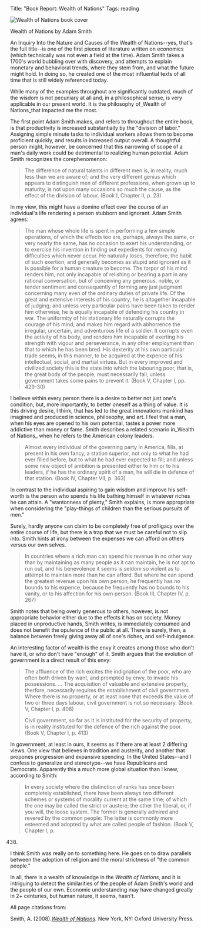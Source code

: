 Title: "Book Report: Wealth of Nations"
Tags: reading

![Wealth of Nations book cover](/media/uploads/uploads/wealthofnations_big.jpg)

Wealth of Nations by Adam Smith

An Inquiry Into the Nature and Causes of the Wealth of Nations--yes, that's
the full title--is one of the first pieces of literature written on economics
(which technically was not even a field at the time). Adam
Smith takes a 1700's world bubbling over with discovery, and attempts to
explain monetary and behavioral trends, where they stem from, and what the
future might hold. In doing so, he created one of the most
influential texts of all time that is still widely referenced today.


While many of the examples throughout are significantly outdated, much of the
wisdom is not pecuniary at all and, in a philosophical sense, is very
applicable in our present world. It is the philosophy
of_Wealth of Nations_that impacted me
the most.

The first point Adam Smith makes, and refers to throughout the entire book, is
that productivity is increased substantially by the "division of labor."
Assigning simple minute tasks to individual workers allows
them to become proficient quickly, and results in increased output overall.
A thoughtful person might, however, be concerned that this
narrowing of scope of a man's daily work could be detrimental to realizing
human potential. Adam Smith recognizes the
corephenomenon:

> The difference of natural talents in different men is, in reality, much less
than we are aware of; and the very different genius which appears to
distinguish men of different professions, when grown up to maturity, is not
upon many occasions so much the cause, as the effect of the division of
labour. (Book I, Chapter II, p. 23)

In my view, this might have a domino effect over the course of an individual's
life rendering a person stubborn and ignorant. Adam Smith
agrees:

> The man whose whole life is spent in performing a few simple operations, of
which the effects too are, perhaps, always the same, or very nearly the same,
has no occasion to exert his understanding, or to exercise his invention in
finding out expedients for removing difficulties which never occur.
He naturally loses, therefore, the habit of such exertion,
and generally becomes as stupid and ignorant as it is possible for a human
creature to become. The torpor of his mind renders him, not
only incapable of relishing or bearing a part in any rational conversation,
but of conceiving any generous, noble, or tender sentiment and consequently of
forming any just judgment concerning many even of the ordinary duties of
private life. Of the great and extensive interests of his
country, he is altogether incapable of judging; and unless very particular
pains have been taken to render him otherwise, he is equally incapable of
defending his country in war. The uniformity of his
stationary life naturally corrupts the courage of his mind, and makes him
regard with abhorrence the irregular, uncertain, and adventurous life of a
soldier. It corrupts even the activity of his body, and
renders him incapable of exerting his strength with vigour and perseverance,
in any other employment than that to which he has been bred.
His dexterity at his own particular trade seems, in this
manner, to be acquired at the expence of his intellectual, social, and martial
virtues. But in every improved and civilized society this
is the state into which the labouring poor, that is, the great body of the
people, must necessarily fall, unless government takes some pains to prevent
it. (Book V, Chapter I, pp. 429-30)

I believe within every person there is a desire to better not just one's
condition, but, more importantly, to better oneself as a thing of value.
It is this driving desire, I think, that has led to the
great innovations mankind has imagined and produced in science, philosophy,
and art. I feel that a man, when his eyes are opened to his
own potential, tastes a power more addictive than money or fame.
Smith describes a related scenario
in_Wealth of Nations_ when he refers to the American colony
leaders.

> Almost every individual of the governing party in America, fills, at present
in his own fancy, a station superior, not only to what he had ever filled
before, but to what he had ever expected to fill; and unless some new object
of ambition is presented either to him or to his leaders, if he has the
ordinary spirit of a man, he will die in defence of that station.
(Book IV, Chapter VII, p. 363)

In contrast to the individual aspiring to gain wisdom and improve his self-
worth is the person who spends his life bathing himself in whatever riches he
can attain. A "wantonness of plenty," Smith explains, is
more appropriate when considering the "play-things of children than the
serious pursuits of men."

Surely, hardly anyone can claim to be completely free of profligacy over the
entire course of life, but there is a trap that we must be careful not to slip
into. Smith hints at irony between the expenses we can
afford on others versus our own selves.

> In countries where a rich man can spend his revenue in no other way than by
maintaining as many people as it can maintain, he is not apt to run out, and
his benevolence it seems is seldom so violent as to attempt to maintain more
than he can afford. But where he can spend the greatest
revenue upon his own person, he frequently has no bounds to his expence,
because he frequently has no bounds to his vanity, or to his affection for his
own person. (Book III, Chapter IV, p. 267)

Smith notes that being overly generous to others, however, is not appropriate
behavior either due to the effects it has on society. Money
placed in unproductive hands, Smith writes, is immediately consumed and does
not benefit the opulence of the public at all. There is
surely, then, a balance between freely giving away all of one's riches, and
self-indulgence.

An interesting factor of wealth is the envy it creates among those who don't
have it, or who don't have "enough" of it. Smith argues
that the evolution of government is a direct result of this envy:

> The affluence of the rich excites the indignation of the poor, who are often
both driven by want, and prompted by envy, to invade his possessions. ... The
acquisition of valuable and extensive property, therfore, necessarily requires
the establishment of civil government. Where there is no
property, or at least none that exceeds the value of two or three days labour,
civil government is not so necessary. (Book V, Chapter I,
p. 408)
>
> Civil government, so far as it is instituted for the security of property,
is in reality instituted for the defence of the rich against the poor.
(Book V, Chapter I, p. 413)

In government, at least in ours, it seems as if there are at least 2 differing
views. One view that believes in tradition and austerity,
and another that propones progression and expansive spending.
In the United States--and I confess to generalize and
stereotype--we have Republicans and Democrats. Apparently
this a much more global situation than I knew, according to Smith:

> In every society where the distinction of ranks has once been completely
established, there have been always two different schemes or systems of
morality current at the same time; of which the one may be called the strict
or austere; the other the liberal, or, if you will, the loose system.
The former is generally admired and revered by the common
people: The latter is commonly more esteemed and adopted by
what are called people of fashion. (Book V, Chapter I, p.
438)

I think Smith was really on to something here. He goes on
to draw parallels between the adoption of religion and the moral strictness of
"the common people."

In all, there is a wealth of knowledge in the _Wealth of Nations_, and it is
intriguing to detect the similarities of the people of Adam Smith's world and
the people of our own. Economic understanding may have
changed greatly in 2+ centuries, but human nature, it seems, hasn't.



All page citations from:

Smith, A. (2008)._[Wealth of Nations](http://www.amazon.com/gp/product/0199535922/ref=as_li_ss_tl?ie=UTF8&tag=jasonswadleyc-20&linkCode=as2&camp=1789&creative=390957&creativeASIN=0199535922)._ New York, NY: Oxford
University Press.
